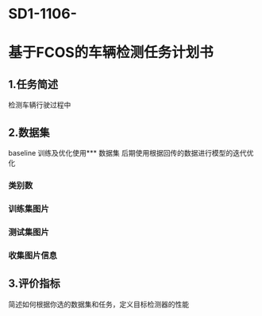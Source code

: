 # SD1-1106-
# 基于FCOS的车辆检测任务计划书

## 1.任务简述
检测车辆行驶过程中

## 2.数据集
baseline 训练及优化使用*** 数据集
后期使用根据回传的数据进行模型的迭代优化

### 类别数
### 训练集图片
### 测试集图片
### 收集图片信息

## 3.评价指标
简述如何根据你选的数据集和任务，定义目标检测器的性能
